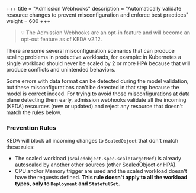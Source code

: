 +++
title = "Admission Webhooks"
description = "Automatically validate resource changes to prevent misconfiguration and enforce best practices"
weight = 600
+++

> 💡 The Admission Webhooks are an opt-in feature and will become an opt-out feature as of KEDA v2.12.

There are some several misconfiguration scenarios that can produce scaling problems in productive workloads, for example: in Kubernetes a single workload should never be scaled by 2 or more HPA because that will produce conflicts and unintended behaviors.

Some errors with data format can be detected during the model validation, but these misconfigurations can't be detected in that step because the model is correct indeed. For trying to avoid those misconfigurations at data plane detecting them early, admission webhooks validate all the incoming (KEDA) resources (new or updated) and reject any resource that doesn't match the rules below.

### Prevention Rules

KEDA will block all incoming changes to `ScaledObject` that don't match these rules:

- The scaled workload (`scaledobject.spec.scaleTargetRef`) is already autoscaled by another other sources (other ScaledObject or HPA).
- CPU and/or Memory trigger are used and the scaled workload doesn't have the requests defined. **This rule doesn't apply to all the workload types, only to `Deployment` and `StatefulSet`.**
